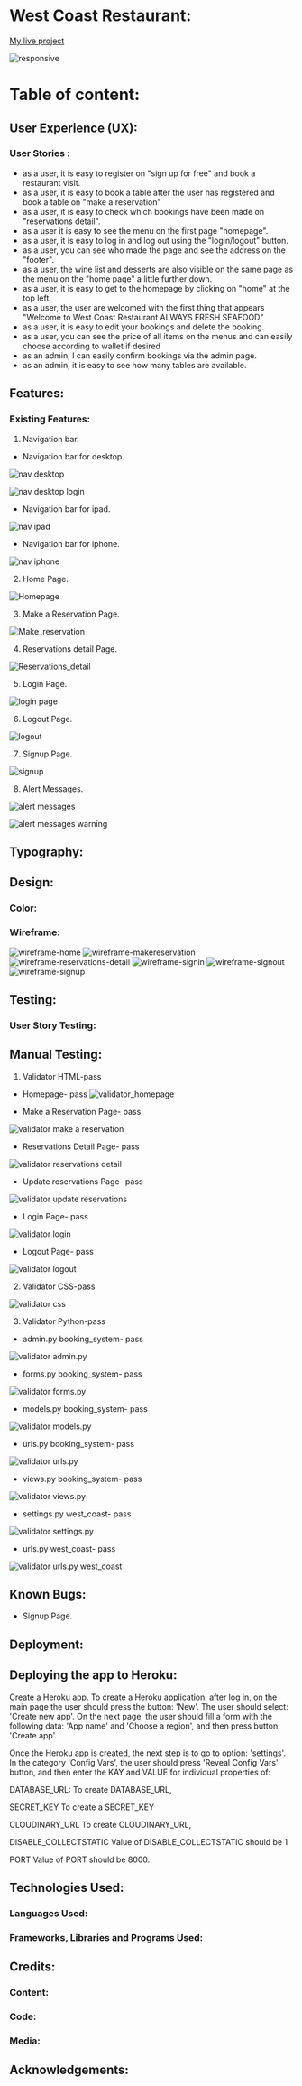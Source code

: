 # West Coast Restaurant:
[My live project](https://west-coast-restaurant-901306ae347b.herokuapp.com/)

![responsive](media/responsive.png)

# Table of content:
## User Experience (UX):
### User Stories :
- as a user, it is easy to register on "sign up for free" and book a restaurant visit.
- as a user, it is easy to book a table after the user has registered and book a table on "make a reservation"
- as a user, it is easy to check which bookings have been made on "reservations detail".
- as a user it is easy to see the menu on the first page "homepage".
- as a user, it is easy to log in and log out using the "login/logout" button.
- as a user, you can see who made the page and see the address on the "footer".
- as a user, the wine list and desserts are also visible on the same page as the menu on the "home page" a little further down.
- as a user, it is easy to get to the homepage by clicking on "home" at the top left.
- as a user, the user are welcomed with the first thing that appears "Welcome to West Coast Restaurant
ALWAYS FRESH SEAFOOD"
- as a user, it is easy to edit your bookings and delete the booking.
- as a user, you can see the price of all items on the menus and can easily choose according to wallet if desired
- as an admin, I can easily confirm bookings via the admin page.
- as an admin, it is easy to see how many tables are available.

## Features:
### Existing Features:

1. Navigation bar.

- Navigation bar for desktop.

![nav desktop](media/nav_desktop.png)

![nav desktop login](media/nav_desktop_login.png)

- Navigation bar for ipad.

![nav ipad](media/nav_ipad.png)

- Navigation bar for iphone.

![nav iphone](media/nav_iphone.png)

2. Home Page.

![Homepage](media/homepage.jpeg)

3. Make a Reservation Page.

![Make_reservation](media/make_a_reservation.jpeg)

4. Reservations detail Page.

![Reservations_detail](media/reservations_detail.jpeg)

5. Login Page.

![login page](media/login.jpeg)

6. Logout Page.

![logout](media/logout.jpeg)

7. Signup Page.

![signup](media/signup.jpeg)

8. Alert Messages.

![alert messages](media/alert_message.png)

![alert messages warning](media/alert_messages_warning.jpeg)



## Typography:
## Design:
### Color:
### Wireframe:
![wireframe-home](media/wireframe-home-pp4.jpg)
![wireframe-makereservation](media/wireframe-makereservation-pp4.jpg)
![wireframe-reservations-detail](media/wireframe-reservations-detail-pp4.jpg)
![wireframe-signin](media/wireframe-siegnin-pp4.jpg)
![wireframe-signout](media/wireframe-signout-pp4.jpg)
![wireframe-signup](media/wireframe-signup-pp4.jpg)
## Testing:
### User Story Testing:
## Manual Testing:

1. Validator HTML-pass

- Homepage- pass 
![validator_homepage](media/validator_index.html_restaurant.jpeg)

- Make a Reservation Page- pass

![validator make a reservation](media/validator_make_reservation.html_restaurant.jpeg)

- Reservations Detail Page- pass

![validator reservations detail](media/validator_reservations_detail.html_restaurant.jpeg)

- Update reservations Page- pass

![validator update reservations](media/validator_update_reservation_restaurant.jpeg)

- Login Page- pass

![validator login](media/validator_login_restaurant.jpeg)

- Logout Page- pass

![validator logout](media/validator_logout_restaurant.jpeg)


2. Validator CSS-pass

![validator css](media/validator_css_restaurant.jpeg)

3. Validator Python-pass

- admin.py booking_system- pass

![validator admin.py](media/validator_admin.jpeg)

- forms.py booking_system- pass

![validator forms.py](media/validator_forms.jpeg)

- models.py booking_system- pass

![validator models.py](media/valitator_models.jpeg)

- urls.py booking_system- pass

![validator urls.py](media/validator_urls_booking_system.jpeg)

- views.py booking_system- pass

![validator views.py](media/validator_pep8_restaurant.jpeg)

- settings.py west_coast- pass

![validator settings.py](media/validator_settings_west_coast.jpeg)

- urls.py west_coast- pass

![validator urls.py west_coast](media/validator_urls_west_coast.jpeg)




## Known Bugs:

- Signup Page.


## Deployment:
## Deploying the app to Heroku:

Create a Heroku app.
To create a Heroku application, after log in, on the main page the user should press the button: 'New'. The user should select: 'Create new app'. On the next page, the user should fill a form with the following data: 'App name' and 'Choose a region', and then press button: 'Create app'.

Once the Heroku app is created, the next step is to go to option: 'settings'. In the category 'Config Vars', the user should press 'Reveal Config Vars' button, and then enter the KAY and VALUE for individual properties of:

DATABASE_URL:
To create DATABASE_URL, 

SECRET_KEY
To create a SECRET_KEY 

CLOUDINARY_URL
To create CLOUDINARY_URL,

DISABLE_COLLECTSTATIC
Value of DISABLE_COLLECTSTATIC should be 1

PORT Value of PORT should be 8000.

## Technologies Used:
### Languages Used:
### Frameworks, Libraries and Programs Used:
## Credits: 
### Content:
### Code:
### Media:
## Acknowledgements: